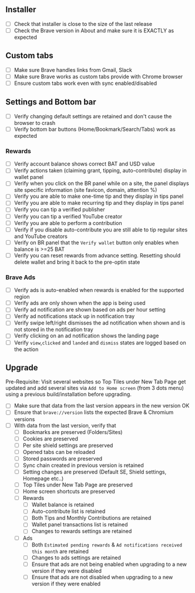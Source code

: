 ## Installer

- [ ] Check that installer is close to the size of the last release
- [ ] Check the Brave version in About and make sure it is EXACTLY as expected

## Custom tabs

- [ ] Make sure Brave handles links from Gmail, Slack
- [ ] Make sure Brave works as custom tabs provide with Chrome browser
- [ ] Ensure custom tabs work even with sync enabled/disabled

## Settings and Bottom bar

- [ ] Verify changing default settings are retained and don't cause the browser to crash
- [ ] Verify bottom bar buttons (Home/Bookmark/Search/Tabs) work as expected 

### Rewards

- [ ] Verify account balance shows correct BAT and USD value
- [ ] Verify actions taken (claiming grant, tipping, auto-contribute) display in wallet panel
- [ ] Verify when you click on the BR panel while on a site, the panel displays site specific information (site favicon, domain, attention %)
- [ ] Verify you are able to make one-time tip and they display in tips panel
- [ ] Verify you are able to make recurring tip and they display in tips panel
- [ ] Verify you can tip a verified publisher
- [ ] Verify you can tip a verified YouTube creator
- [ ] Verify you are able to perform a contribution
- [ ] Verify if you disable auto-contribute you are still able to tip regular sites and YouTube creators
- [ ] Verify on BR panel that the `Verify wallet` button only enables when balance is >=25 BAT
- [ ] Verify you can reset rewards from advance setting. Resetting should delete wallet and bring it back to the pre-optin state

### Brave Ads

- [ ] Verify ads is auto-enabled when rewards is enabled for the supported region
- [ ] Verify ads are only shown when the app is being used
- [ ] Verify ad notification are shown based on ads per hour setting
- [ ] Verify ad notifications stack up in notification tray
- [ ] Verify swipe left/right dismisses the ad notification when shown and is not stored in the notification tray
- [ ] Verify clicking on an ad notification shows the landing page
- [ ] Verify `view`,`clicked` and `landed` and `dismiss` states are logged based on the action

## Upgrade

Pre-Requisite: Visit several websites so Top Tiles under New Tab Page get updated and add several sites via `Add to Home screen` (from 3 dots menu) using a previous build/installation before upgrading.

- [ ] Make sure that data from the last version appears in the new version OK
- [ ] Ensure that `brave://version` lists the expected Brave & Chromium versions
- [ ] With data from the last version, verify that
  - [ ] Bookmarks are preserved (Folders/Sites)
  - [ ] Cookies are preserved
  - [ ] Per site shield settings are preserved
  - [ ] Opened tabs can be reloaded
  - [ ] Stored passwords are preserved
  - [ ] Sync chain created in previous version is retained
  - [ ] Setting changes are preserved (Default SE, Shield settings, Homepage etc..)
  - [ ] Top Tiles under New Tab Page are preserved
  - [ ] Home screen shortcuts are preserved
  - [ ] Rewards
    - [ ] Wallet balance is retained
    - [ ] Auto-contribute list is retained
    - [ ] Both Tips and Monthly Contributions are retained
    - [ ] Wallet panel transactions list is retained
    - [ ] Changes to rewards settings are retained
  - [ ] Ads
    - [ ] Both `Estimated pending rewards` & `Ad notifications received this month` are retained
    - [ ] Changes to ads settings are retained
    - [ ] Ensure that ads are not being enabled when upgrading to a new version if they were disabled
    - [ ] Ensure that ads are not disabled when upgrading to a new version if they were enabled
